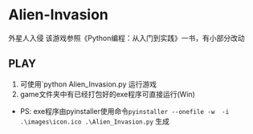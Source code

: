 # Alien-Invasion
外星人入侵
该游戏参照《Python编程：从入门到实践》一书，有小部分改动
## PLAY
1. 可使用`python Alien_Invasion.py 运行游戏
2. game文件夹中有已经打包好的exe程序可直接运行(Win)
  * PS: exe程序由pyinstaller使用命令`pyinstaller --onefile -w  -i .\images\icon.ico .\Alien_Invasion.py` 生成
